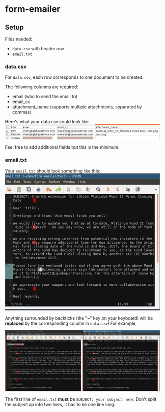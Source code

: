 # form-emailer 

## Setup
Files needed:

* `data.csv` with header row
* `email.txt`

### data.csv

For `data.csv`, each row corresponds to one document to be created.

The following columns are required:
* email (who to send the email to)
* email_cc
* attachment_name (supports multiple attachments, separated by commas)

Here's what your data.csv could look like: ![data.csv](img/data.csv.png)

Feel free to add additional fields but this is the minimum.

### email.txt

Your `email.txt` should look something like this: ![email.txt](img/email.txt.png)

Anything surrounded by backticks (the "~" key on your keyboard) will be **replaced** by the corresponding column in `data.csv`! For example,

![title in email getting replaced](img/email_replace.png)

The first line of `email.txt` **must** be `SUBJECT: your subject here`. 
Don't split the subject up into two lines, it has to be one line long. 



